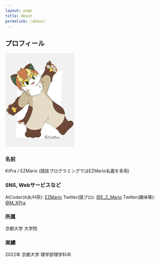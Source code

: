 ```yaml
---
layout: page
title: About
permalink: /about/
---
```


## プロフィール
<img src="GAQzljZakAAZ2ID.jpg" width="220" height=300px >

### 名前
KiPra / EZMario
(競技プログラミングではEZMario名義を多用)

### SNS, Webサービスなど
AtCoder(A水/H茶): [EZMario](https://atcoder.jp/users/EZMario)
Twitter(競プロ): [@E_Z_Mario](https://twitter.com/E_Z_Mario)
Twitter(趣味等): [@M_KPra](https://twitter.com/M_KPra)

### 所属
京都大学 大学院

### 実績
2022年 京都大学 理学部理学科卒

### 

